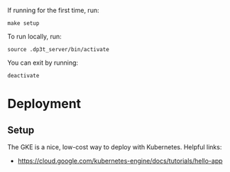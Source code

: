 
If running for the first time, run:
```
make setup
```

To run locally, run:
```
source .dp3t_server/bin/activate
```

You can exit by running:
```
deactivate
```

# Deployment
## Setup
The GKE is a nice, low-cost way to deploy with Kubernetes. Helpful links:
- https://cloud.google.com/kubernetes-engine/docs/tutorials/hello-app

